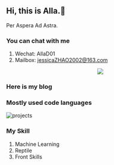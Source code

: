 ## Hi, this is Alla.🔭

Per Aspera Ad Astra.


### You can chat with me
1. Wechat: AllaD01
2. Mailbox: jessicaZHAO2002@163.com

<div align="center">
   <img src="https://metrics.lecoq.io/sun0225SUN?template=classic&config.timezone=Asia%2FShanghai">
</div>

### Here is my blog


### Mostly used code languages
![projects](https://skillicons.dev/icons?i=ts,js,vue,nodejs,express,webpack,vite,Python,mongodb)

### My Skill
1. Machine Learning
2. Reptile
3. Front Skills
